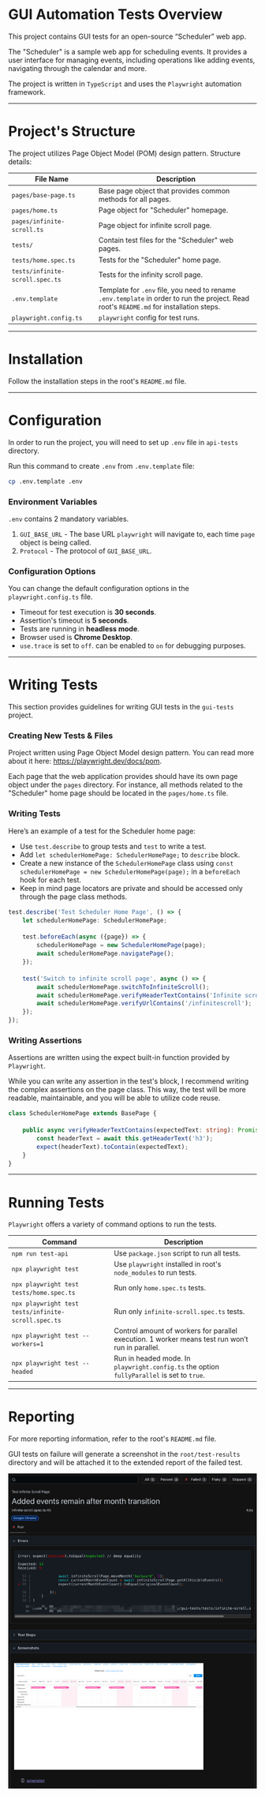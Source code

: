 # GUI Automation Tests Overview

This project contains GUI tests for an open-source “Scheduler” web app.

The "Scheduler" is a sample web app for scheduling events. 
It provides a user interface for managing events, including operations like adding events, navigating through the calendar and more.

The project is written in `TypeScript` and uses the `Playwright` automation framework.


---

# Project's Structure
The project utilizes Page Object Model (POM) design pattern.
Structure details:

| File Name                       | Description                                                                                                                               |
|---------------------------------|-------------------------------------------------------------------------------------------------------------------------------------------|
| `pages/base-page.ts`            | Base page object that provides common methods for all pages.                                                                              |
| `pages/home.ts`                 | Page object for "Scheduler" homepage.                                                                                                     |
| `pages/infinite-scroll.ts`      | Page object for infinite scroll page.                                                                                                     |
| `tests/`                        | Contain test files for the "Scheduler" web pages.                                                                                         |
| `tests/home.spec.ts`            | Tests for the "Scheduler" home page.                                                                                                      |
| `tests/infinite-scroll.spec.ts` | Tests for the infinity scroll page.                                                                                                       |
| `.env.template`                 | Template for `.env` file, you need to rename `.env.template` in order to run the project. Read root's `README.md` for installation steps. |
| `playwright.config.ts`          | `playwright` config for test runs.                                                                                                        |

---

# Installation
Follow the installation steps in the root's `README.md` file.

---

# Configuration

In order to run the project, you will need to set up `.env` file in `api-tests` directory.

Run this command to create `.env` from `.env.template` file:

```bash
cp .env.template .env
```

### Environment Variables

`.env` contains 2 mandatory variables.

1. `GUI_BASE_URL` - The base URL `playwright` will navigate to, each time `page` object is being called.
2. `Protocol` - The protocol of `GUI_BASE_URL`.

### Configuration Options
You can change the default configuration options in the `playwright.config.ts` file.

* Timeout for test execution is **30 seconds**.
* Assertion's timeout is **5 seconds**.
* Tests are running in **headless mode**.
* Browser used is **Chrome Desktop**.
* `use.trace` is set to `off`. can be enabled to `on` for debugging purposes.
---

# Writing Tests
This section provides guidelines for writing GUI tests in the `gui-tests` project.

### Creating New Tests & Files
Project written using Page Object Model design pattern. 
You can read more about it here: https://playwright.dev/docs/pom.

Each page that the web application provides should have its own page object under the `pages` directory.
For instance, all methods related to the "Scheduler" home page should be located in the `pages/home.ts` file.


### Writing Tests
Here’s an example of a test for the Scheduler home page:

* Use `test.describe` to group tests and `test` to write a test.
* Add `let schedulerHomePage: SchedulerHomePage;` to `describe` block.
* Create a new instance of the `SchedulerHomePage` class using `const schedulerHomePage = new SchedulerHomePage(page);` in a `beforeEach` hook for each test.
* Keep in mind page locators are private and should be accessed only through the page class methods.


```typescript
test.describe('Test Scheduler Home Page', () => {
    let schedulerHomePage: SchedulerHomePage;

    test.beforeEach(async ({page}) => {
        schedulerHomePage = new SchedulerHomePage(page);
        await schedulerHomePage.navigatePage();
    });

    test('Switch to infinite scroll page', async () => {
        await schedulerHomePage.switchToInfiniteScroll();
        await schedulerHomePage.verifyHeaderTextContains('Infinite scroll(</>View example source code)');
        await schedulerHomePage.verifyUrlContains('/infinitescroll');
    });
});
```


### Writing Assertions
Assertions are written using the expect built-in function provided by `Playwright`.

While you can write any assertion in the test's block, I recommend writing the complex assertions on the page class.
This way, the test will be more readable, maintainable, and you will be able to utilize code reuse.

```typescript
class SchedulerHomePage extends BasePage {

    public async verifyHeaderTextContains(expectedText: string): Promise<void> {
        const headerText = await this.getHeaderText('h3');
        expect(headerText).toContain(expectedText);
    }
}
```
---
# Running Tests

`Playwright` offers a variety of command options to run the tests.

| Command                                             | Description                                                                                      |
|-----------------------------------------------------|--------------------------------------------------------------------------------------------------|
| `npm run test-api`                                  | Use `package.json` script to run all tests.                                                      |
| `npx playwright test`                               | Use `playwright` installed in root's `node_modules` to run tests.                                |
| `npx playwright test tests/home.spec.ts`            | Run only `home.spec.ts` tests.                                                                   |
| `npx playwright test tests/infinite-scroll.spec.ts` | Run only `infinite-scroll.spec.ts` tests.                                                        |
| `npx playwright test --workers=1	`                  | Control amount of workers for parallel execution. 1 worker means test run won’t run in parallel. |
| `npx playwright test --headed`                      | Run in headed mode. In `playwright.config.ts` the option `fullyParallel` is set to `true`.       |

---

# Reporting

For more reporting information, refer to the root's `README.md` file.

GUI tests on failure will generate a screenshot in the `root/test-results` directory and will be attached it to the extended report of the failed test.

![screenshot-sample.png](../assets/screenshot-sample.png)